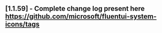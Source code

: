 ## [1.1.59] - Complete change log present here https://github.com/microsoft/fluentui-system-icons/tags